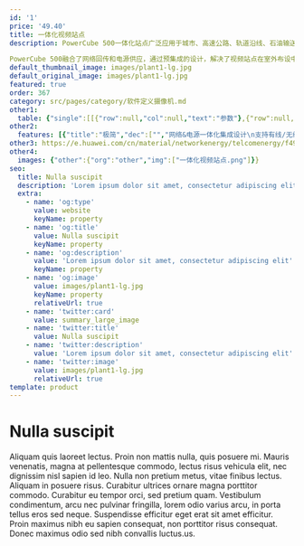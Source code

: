 ```yaml
---
id: '1'
price: '49.40'
title: 一体化视频站点
description: PowerCube 500一体化站点广泛应用于城市、高速公路、轨道沿线、石油输送管道沿线等视频监控场景，一站式解决视频回传难和设备供电难的问题，助力客户实现视频监控站点的敏捷部署。

PowerCube 500融合了网络回传和电源供应，通过预集成的设计，解决了视频站点在室外布设中所面临的引电难、引网难、易故障、维护难等问题。该系统支持使用市电和太阳能的混合能源，支持有线和无线传输，从而灵活适应视频站点全场景需求。方案采用远程网管智能运维手段，使视频站点状态可知、管理智能化。
default_thumbnail_image: images/plant1-lg.jpg
default_original_image: images/plant1-lg.jpg
featured: true
order: 367
category: src/pages/category/软件定义摄像机.md
other1: 
  table: {"single":[[{"row":null,"col":null,"text":"参数"},{"row":null,"col":null,"text":"混合供电版"},{"row":null,"col":null,"text":"市电版"}],[{"row":null,"col":null,"text":"使用场景"},{"row":null,"col":null,"text":"无市电、市电差区域，太阳能输入或太阳能+市电混合输入"},{"row":null,"col":null,"text":"市电好区域，无需电池备电"}],[{"row":null,"col":null,"text":"尺寸\n(含遮阳罩)\n(宽×深×高)"},{"row":null,"col":null,"text":"300mm × 165mm × 570mm"},{"row":null,"col":null,"text":"300mm × 100mm × 550mm"}],[{"row":null,"col":null,"text":"重量\n(含遮阳罩)"},{"row":null,"col":null,"text":"约16kg"},{"row":null,"col":null,"text":"约6kg"}],[{"row":null,"col":null,"text":"网络回传方式"},{"row":null,"col":"2","text":"以太网/GPON/微波"}],[{"row":null,"col":null,"text":"网络接口"},{"row":null,"col":"2","text":"≥5路，支持PoE/PoE+/PoE++（多款型号，规格可选）"}],[{"row":null,"col":null,"text":"输入电压"},{"row":null,"col":null,"text":"市电：220VAC单相/110VAC双火线\n太阳能：24-130VDC"},{"row":null,"col":null,"text":"220VAC单相"}],[{"row":null,"col":null,"text":"输出电压"},{"row":null,"col":"2","text":"12VDC , 24VAC , PoE/PoE+/PoE++，220VAC（可选）"}],[{"row":null,"col":null,"text":"额定功率"},{"row":null,"col":null,"text":"150W"},{"row":null,"col":null,"text":"144W"}],[{"row":null,"col":null,"text":"电池容量"},{"row":null,"col":null,"text":"20Ah/100Ah/200Ah 可选"},{"row":null,"col":null,"text":"不支持"}],[{"row":null,"col":null,"text":"防护等级"},{"row":null,"col":null,"text":"IP65"},{"row":null,"col":null,"text":"IP55"}],[{"row":null,"col":null,"text":"工作温度范围"},{"row":null,"col":null,"text":"-40℃至55℃"},{"row":null,"col":null,"text":"-40℃至55℃"}]]}
other2:
  features: [{"title":"极简","dec":["","网络&电源一体化集成设计\n支持有线/无线网络回传\n支持太阳能/市电输入",""]},{"title":"智慧","dec":["","远程统一网管，智能管理\n近端无线WEB，杆下运维\n远程一键重启，免不必要上站",""]},{"title":"可靠","dec":["","IP65、防腐、防雷，超强环境适应\n-40ºC至+55ºC，高低温适用\n锂电新储能，长寿命，免日常维护",""]}]
other3: https://e.huawei.com/cn/material/networkenergy/telcomenergy/f49f8f4290ad4198bd35063ed45cd038
other4:
  images: {"other":{"org":"other","img":["一体化视频站点.png"]}}
seo:
  title: Nulla suscipit
  description: 'Lorem ipsum dolor sit amet, consectetur adipiscing elit'
  extra:
    - name: 'og:type'
      value: website
      keyName: property
    - name: 'og:title'
      value: Nulla suscipit
      keyName: property
    - name: 'og:description'
      value: 'Lorem ipsum dolor sit amet, consectetur adipiscing elit'
      keyName: property
    - name: 'og:image'
      value: images/plant1-lg.jpg
      keyName: property
      relativeUrl: true
    - name: 'twitter:card'
      value: summary_large_image
    - name: 'twitter:title'
      value: Nulla suscipit
    - name: 'twitter:description'
      value: 'Lorem ipsum dolor sit amet, consectetur adipiscing elit'
    - name: 'twitter:image'
      value: images/plant1-lg.jpg
      relativeUrl: true
template: product
---
```


# Nulla suscipit

Aliquam quis laoreet lectus. Proin non mattis nulla, quis posuere mi. Mauris venenatis, magna at pellentesque commodo, lectus risus vehicula elit, nec dignissim nisl sapien id leo. Nulla non pretium metus, vitae finibus lectus. Aliquam in posuere risus. Curabitur ultrices ornare magna porttitor commodo. Curabitur eu tempor orci, sed pretium quam. Vestibulum condimentum, arcu nec pulvinar fringilla, lorem odio varius arcu, in porta tellus eros sed neque. Suspendisse efficitur eget erat sit amet efficitur. Proin maximus nibh eu sapien consequat, non porttitor risus consequat. Donec maximus odio sed nibh convallis luctus.us.